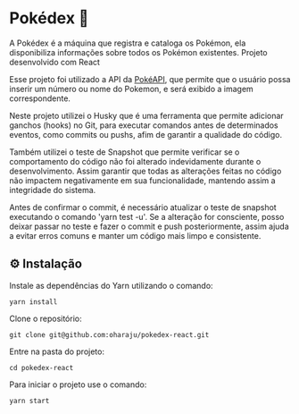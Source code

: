 
# Pokédex 🌳

A Pokédex é a máquina que registra e cataloga os Pokémon, ela disponibiliza informações sobre todos os Pokémon existentes. Projeto desenvolvido com React

Esse projeto foi utilizado a API da [PokéAPI](https://pokeapi.co/), que permite que o usuário possa inserir um número ou nome do Pokemon, e será exibido a imagem correspondente.

Neste projeto utilizei o Husky que é uma ferramenta que permite adicionar ganchos (hooks) no Git, para executar comandos antes de determinados eventos, como commits ou pushs, afim de garantir a qualidade do código. 

Também utilizei o teste de Snapshot que permite verificar se o comportamento do código não foi alterado indevidamente durante o desenvolvimento. Assim garantir que todas as alterações feitas no código não impactem negativamente em sua funcionalidade, mantendo assim a integridade do sistema.

Antes de confirmar o commit, é necessário atualizar o teste de snapshot executando o comando 'yarn test -u'. Se a alteração for consciente, posso deixar passar no teste e fazer o commit e push posteriormente, assim ajuda a evitar erros comuns e manter um código mais limpo e consistente.

## ⚙️ Instalação

Instale as dependências do Yarn utilizando o comando:

```
yarn install
```

Clone o repositório:

```
git clone git@github.com:oharaju/pokedex-react.git
```
    
Entre na pasta do projeto:

```
cd pokedex-react
```

Para iniciar o projeto use o comando:

```
yarn start
```
